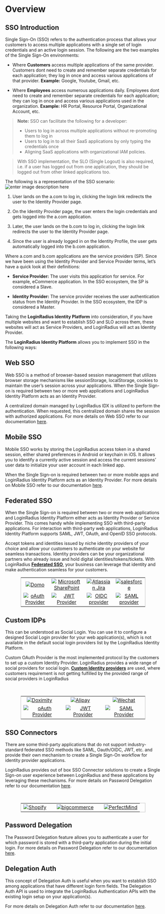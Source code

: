 # Overview

<!-- This document covers the <a href ="https://www.loginradius.com/docs/api/v2/getting-started/glossary/#s15" target=_blank>SSO</a> introduction and the various SSO types supported by the LoginRadius Identity Platform. For more details on implementation and deployment of these SSO features refer to the following:

|Tutorials <br><span style="font-weight:normal;color:#fff;">Learn and implement various SSO types and protocols</span>| Concepts <br><span style="font-weight:normal;color:#fff;">Learn the supportive concepts of SSO feature</span>| 
|---|---|
|[**Web SSO**](/single-sign-on/tutorial/web-sso/overview/)<br>[**Mobile SSO**](/single-sign-on/tutorial/mobile-sso/overview/)<br>**Fedrated SSO**<li>[Overview](/single-sign-on/tutorial/federated-sso/overview/)<li> [OAuth 2.0](/single-sign-on/tutorial/federated-sso/oauth-2-0/oauth-2-0-overview/)</li><li>[JWT Login](/single-sign-on/tutorial/federated-sso/jwt-login/jwt-login-overview/)</li><li>[OpenID Connect](/single-sign-on/tutorial/federated-sso/openid-connect/openid-connect-overview/)</li><li>[SAML](/single-sign-on/tutorial/federated-sso/saml/overview/)</li><li>[WS Federation](/single-sign-on/tutorial/federated-sso/ws-federation/overview/)</li>**Custom IDPs**<li>[Overview](/single-sign-on/tutorial/custom-identity-providers/overview/)</li><li> [Custom OAuth Provider](/single-sign-on/tutorial/custom-identity-providers/custom-oauth-provider/)</li><li>[Custom JWT Provider](/single-sign-on/tutorial/custom-identity-providers/custom-jwt-provider/)</li>|**SAML Providers**<li>[Domo](/single-sign-on/concept/saml-providers/domo/)</li><li>[Jira](/single-sign-on/concept/saml-providers/jira/)</li><li>[Salesforce](/single-sign-on/concept/saml-providers/salesforce/)</li><li>[SharePoint](/single-sign-on/concept/saml-providers/SharePoint/)</li>**SAML Miscellaneous**<li>[Troubleshooting](/single-sign-on/concept/saml-miscellaneous/Usage/)</li><li> [Generate Certificate & Key](/single-sign-on/concept/saml-miscellaneous/certificate/)</li>**WS Federation Provider**<li>[SharePoint](/single-sign-on/concept/ws-fed-provider/sharepoint/)</li>**Custom IDP Providers**<li>[Doximity](/single-sign-on/concept/custom-idp-provider/doximity/)</li><li>[Alipay](/single-sign-on/concept/custom-idp-provider/alipay/)</li><li>[WeChat](/single-sign-on/concept/custom-idp-provider/wechat/)</li>**Delegation**<li>[Password Delegation](/single-sign-on/concept/password-delegation-api/)</li><li>[Delegation Auth](/single-sign-on/concept/delegation-login-api/)</li>  | -->

## SSO Introduction

Single Sign-On (SSO) refers to the authentication process that allows your customers to access multiple applications with a single set of login credentials and an active login session. The following are the two examples of the Single Sign-On environments:

- Where **Customers** access multiple applications of the same provider. Customers dont need to create and remember separate credentials for each application; they log in once and access various applications of that provider. **Example:** Google, Youtube, Gmail, etc. 

- Where **Employees** access numerous applications daily. Employees dont need to create and remember separate credentials for each application; they can log in once and access various applications used in the organization. **Example:** HR Portal, Resource Portal, Organizational Account, etc.


> **Note:** SSO can facilitate the following for a developer:
> - Users to log in across multiple applications without re-promoting them to log in
> - Users to log in to all their SaaS applications by only typing the credentials once
> - Aligning SaaS applications with organizational IAM policies.

> With SSO implementation, the SLO (Single Logout) is also required, i.e. if a user has logged out from one application, they should be logged out from other linked applications too.

The following is a representation of the SSO scenario:
![enter image description here](https://apidocs.lrcontent.com/images/0_0_197095f4b96eed3fc00.10890318.png "SSO overviewchart")

1. User lands on the a.com to log in, clicking the login link redirects the user to the Identity Provider page. 

2. On the Identity Provider page, the user enters the login credentials and gets logged into the a.com application.

3. Later, the user lands on the b.com to log in, clicking the login link redirects the user to the Identity Provider page.

4. Since the user is already logged in on the Identity Profile, the user gets automatically logged into the b.com application.

Where a.com and b.com applications are the service providers (SP). Since we have been using the Identity Provider and Service Provider terms, let’s have a quick look at their definitions:
- **Service Provider:** The user visits this application for service. For example, eCommerce application. In the SSO ecosystem, the SP is considered a Slave.

- **Identity Provider:** The service provider receives the user authentication status from the Identity Provider. In the SSO ecosystem, the IDP is considered a Master.

Taking the **LoginRadius Identity Platform** into consideration, if you have multiple websites and want to establish SSO and SLO across them, these websites will act as Service Providers, and LoginRadius will act as Identity Provider.

The **LoginRadius Identity Platform** allows you to implement SSO in the following ways:

## Web SSO

Web SSO is a method of browser-based session management that utilizes browser storage mechanisms like sessionStorage, localStorage, cookies to maintain the user’s session across your applications. When the Single Sign-on is required between two or more web applications and LoginRadius Identity Platform acts as an Identity Provider. 

A centralized domain managed by LoginRadius IDX is utilized to perform the authentication. When requested, this centralized domain shares the session with authorized applications. For more details on Web SSO refer to our documentation [here](/single-sign-on/tutorial/web-sso/overview/).

## Mobile SSO

Mobile SSO works by storing the LoginRadius access token in a shared session, either shared preferences in Android or keychain in iOS. It allows you to identify a currently active session and access the current sessions’ user data to initialize your user account in each linked app.

When the Single Sign-on is required between two or more mobile apps and LoginRadius Identity Platform acts as an Identity Provider. For more details on Mobile SSO refer to our documentation [here](/single-sign-on/tutorial/mobile-sso/overview/).


## Federated SSO
 When the Single Sign-on is required between two or more web applications and LoginRadius Identity Platform either acts as Identity Provider or Service Provider. This comes handy while implementing SSO with third-party applications. For interaction with third-party web applications, LoginRadius Identity Platform supports SAML, JWT, OAuth, and OpenID SSO protocols.

Accept tokens and identities issued by niche identity providers of your choice and allow your customers to authenticate on your website for seamless transactions. Identity providers can be your organizational partners who already issue and hold digital identities/tokens/tickets. With LoginRadius **[Federated SSO](/single-sign-on/tutorial/federated-sso/overview/)**, your business can leverage that identity and make authentication seamless for your customers.

<div align="center">
<table style="align-content: center; width:80%;border:1px solid #BEBEBE;vertical-align: middle;" cellspacing="0" cellpadding="0">
<tr>
<td align="center"> <a href="https://www.loginradius.com/docs/single-sign-on/concept/saml-providers/domo/" title="Domo" target="_blank"><img class="app-icon" src="https://apidocs.lrcontent.com/images/DOMO_11828603f612bc26109.63273896.png" alt="Domo" /></a></td>

<td align="center"><a href="https://www.loginradius.com/docs/single-sign-on/concept/saml-providers/SharePoint/" title="Microsoft SharePoint" target="_blank"><img class="app-icon" src="https://apidocs.lrcontent.com/images/SharePoint_14882603f626a669568.46863074.png"  alt="Microsoft SharePoint" /></a></td>

<td align="center"><a href="https://www.loginradius.com/docs/single-sign-on/concept/saml-providers/jira/" title="Jira" target="_blank"><img class="app-icon" src="https://apidocs.lrcontent.com/images/Jira_24053603f62d3866c17.31856567.png"  alt="Atlassian Jira"  /></a></td>

<td align="center"><a href="https://www.loginradius.com/docs/single-sign-on/concept/saml-providers/salesforce/" title="salesforce" target="_blank"><img class="app-icon" src="https://apidocs.lrcontent.com/images/salesforce_22418603f6309dd6985.71711623.png"  alt="salesforce"/></a></td></tr>

<tr valign="middle">
<td align="center" ><a href="https://www.loginradius.com/docs/single-sign-on/tutorial/federated-sso/oauth-2-0/oauth-2-0-overview/" title="oAuth Provider" target="_blank"><img class="app-icon" src="https://apidocs.lrcontent.com/images/oauth_7476610c41c3205150.04273025.png" alt="oAuth Provider" /></a></td>

<td align="center"><a href="https://www.loginradius.com/docs/single-sign-on/tutorial/federated-sso/jwt-login/jwt-login-overview/" title="JWT Provider" target="_blank"><img class="app-icon" src="https://apidocs.lrcontent.com/images/jwt_20746610c440de7dfd5.38688409.png"  alt="JWT Provider" /></a></td>

<td align="center"><a href="https://www.loginradius.com/docs/single-sign-on/tutorial/federated-sso/openid-connect/openid-connect-overview/" title="OIDC provider" target="_blank"><img class="app-icon" src="https://apidocs.lrcontent.com/images/oidc_13585610c43386ebb63.46511943.png"  alt="OIDC provider"/></a></td>

<td align="center" ><a href="https://www.loginradius.com/docs/single-sign-on/tutorial/federated-sso/saml/overview/" title="SAML provider" target="_blank"><img class="app-icon" src="https://apidocs.lrcontent.com/images/SAML_9259610c4fa4550a35.69868053.png"  alt="SAML provider"/></a></td>
</tr>


</table>
</div>


## Custom IDPs

This can be understood as Social Login. You can use it to configure a designed Social Login provider for your web application(s), which is not available in the default social login providers list by the LoginRadius Identity Platform.

Custom OAuth Provider is the most implemented protocol by the customers to set up a custom Identity Provider. LoginRadius provides a wide range of social providers for social login. **[Custom Identity providers](/single-sign-on/tutorial/custom-identity-providers/overview/)** are used, where customers requirement is not getting fulfilled by the provided range of social providers in LoginRadius

<br />

<div align="center">
<table style="align-content: center; width:80%;border:1px solid #BEBEBE;">
<tr valign="top">
<td align="center">
<a href="https://www.loginradius.com/docs/single-sign-on/concept/custom-idp-provider/doximity/" title="Doximity" target="_blank"><img class="app-icon" src="https://apidocs.lrcontent.com/images/doximity_18348603f646111d0d1.98766990.png" alt="Doximity" /></a>&nbsp; &nbsp;&nbsp;</td><td align="center"><a href="https://www.loginradius.com/docs/single-sign-on/concept/custom-idp-provider/alipay/" title="Alipay" target="_blank"><img class="app-icon" src="https://apidocs.lrcontent.com/images/Alipay_31743603f65719a44a2.66611193.png"  alt="Alipay" /></a>&nbsp; &nbsp;&nbsp;</td><td align="center"><a href="https://www.loginradius.com/docs/single-sign-on/concept/custom-idp-provider/wechat/" title="Wechat" target="_blank"><img class="app-icon" src="https://apidocs.lrcontent.com/images/Wechat_16086603f65f15f88d7.56271634.png"  alt="Wechat" /></a>
</td></tr>

<tr valign="middle">
<td align="center"><a href="https://www.loginradius.com/docs/single-sign-on/tutorial/custom-identity-providers/custom-oauth-provider/" title="oAuth Provider" target="_blank"><img class="app-icon" src="https://apidocs.lrcontent.com/images/oauth_7476610c41c3205150.04273025.png" alt="oAuth Provider" /></a></td>

<td align="center"><a href="https://www.loginradius.com/docs/single-sign-on/tutorial/custom-identity-providers/custom-jwt-provider/" title="JWT Provider" target="_blank"><img class="app-icon" src="https://apidocs.lrcontent.com/images/jwt_20746610c440de7dfd5.38688409.png"  alt="JWT Provider" /></a></td>

<td align="center"><a href="https://www.loginradius.com/docs/single-sign-on/tutorial/custom-identity-providers/custom-saml-provider/" title="JWT Provider" target="_blank"><img class="app-icon" src="https://apidocs.lrcontent.com/images/SAML_9259610c4fa4550a35.69868053.png"  alt="SAML Provider" /></a></td>

</tr></table>
</div>

## SSO Connectors

There are some third-party applications that do not support industry-standard federated SSO methods like SAML, Oauth/OIDC, JWT, etc. and provide their own mechanism to create a Single Sign-On workflow for identity provider applications. 

LoginRadius provides out of box SSO Connector solutions to create a Single Sign-on user experience between LoginRadius and these applications by leveraging these mechanisms. For more details on Password Delegation refer to our documentation [here](/api/v2/single-sign-on/sso-connector/overview/).



<br />

<div align="center">
<table style="align-content: center; width:80%;border:1px solid #BEBEBE;">
<tr valign="middle">
<td align="center">
<a href="https://www.loginradius.com/docs/libraries/turn-key-plugins/shopify-multipass-integration/" title="Shopify" target="_blank"><img class="app-icon" src="https://apidocs.lrcontent.com/images/shopify_270716119e22d3a6f54.93838500.png" alt="Shopify" /></a>&nbsp; &nbsp;&nbsp;</td>

<td align="center"><a href="https://www.loginradius.com/docs/libraries/turn-key-plugins/bigcommerce-stencil-plugin/" title="bigcommerce" target="_blank"><img class="app-icon" src="https://apidocs.lrcontent.com/images/bigcommerce_322866119e245634873.55225452.png"  alt="bigcommerce" /></a>&nbsp; &nbsp;&nbsp;</td>


<td align="center"><a href="https://www.loginradius.com/docs/libraries/turn-key-plugins/perfectmind/" title="PerfectMind" target="_blank"><img class="app-icon" src="https://apidocs.lrcontent.com/images/perfectmind_159926119e2ada71a34.88409846.png"  alt="PerfectMind " /></a>
</td></tr>
</table>
</div>

## Password Delegation

The Password Delegation feature allows you to authenticate a user for which password is stored with a third-party application during the initial login. For more details on Password Delegation refer to our documentation [here](/single-sign-on/concept/password-delegation-api/).

## Delegation Auth

This concept of Delegation Auth is useful when you want to establish SSO among applications that have different login form fields. The Delegation Auth API is used to integrate the LoginRadius Authentication APIs with the existing login setup on your application(s). 

For more details on Delegation Auth refer to our documentation [here](/single-sign-on/concept/delegation-login-api/).






<!-- # Overview

This document covers the <a href ="https://www.loginradius.com/docs/api/v2/getting-started/glossary/#s15" target=_blank>SSO</a> introduction and the various SSO types supported by the LoginRadius Identity Platform. For more details on implementation and deployment of these SSO features refer to the following:

|Tutorials <br><span style="font-weight:normal;color:#fff;">Learn and implement various SSO types and protocols</span>| Concepts <br><span style="font-weight:normal;color:#fff;">Learn the supportive concepts of SSO feature</span>| 
|---|---|
|[**Web SSO**](/single-sign-on/tutorial/web-sso/overview/)<br>[**Mobile SSO**](/single-sign-on/tutorial/mobile-sso/overview/)<br>**Fedrated SSO**<li>[Overview](/single-sign-on/tutorial/federated-sso/overview/)<li> [OAuth 2.0](/single-sign-on/tutorial/federated-sso/oauth-2-0/oauth-2-0-overview/)</li><li>[JWT Login](/single-sign-on/tutorial/federated-sso/jwt-login/jwt-login-overview/)</li><li>[OpenID Connect](/single-sign-on/tutorial/federated-sso/openid-connect/openid-connect-overview/)</li><li>[SAML](/single-sign-on/tutorial/federated-sso/saml/overview/)</li><li>[WS Federation](/single-sign-on/tutorial/federated-sso/ws-federation/overview/)</li>**Custom IDPs**<li>[Overview](/single-sign-on/tutorial/custom-identity-providers/overview/)</li><li> [Custom OAuth Provider](/single-sign-on/tutorial/custom-identity-providers/custom-oauth-provider/)</li><li>[Custom JWT Provider](/single-sign-on/tutorial/custom-identity-providers/custom-jwt-provider/)</li>|**SAML Providers**<li>[Domo](/single-sign-on/concept/saml-providers/domo/)</li><li>[Jira](/single-sign-on/concept/saml-providers/jira/)</li><li>[Salesforce](/single-sign-on/concept/saml-providers/salesforce/)</li><li>[SharePoint](/single-sign-on/concept/saml-providers/SharePoint/)</li>**SAML Miscellaneous**<li>[Troubleshooting](/single-sign-on/concept/saml-miscellaneous/Usage/)</li><li> [Generate Certificate & Key](/single-sign-on/concept/saml-miscellaneous/certificate/)</li>**WS Federation Provider**<li>[SharePoint](/single-sign-on/concept/ws-fed-provider/sharepoint/)</li>**Custom IDP Providers**<li>[Doximity](/single-sign-on/concept/custom-idp-provider/doximity/)</li><li>[Alipay](/single-sign-on/concept/custom-idp-provider/alipay/)</li><li>[WeChat](/single-sign-on/concept/custom-idp-provider/wechat/)</li>**Delegation**<li>[Password Delegation](/single-sign-on/concept/password-delegation-api/)</li><li>[Delegation Auth](/single-sign-on/concept/delegation-login-api/)</li>  |

## SSO Introduction

Single Sign-On (SSO) refers to the authentication process that allows your customers to access multiple applications with a single set of login credentials and an active login session. The following are the two examples of the Single Sign-On environments:

- Where **Customers** access multiple applications of the same provider. Customers dont need to create and remember separate credentials for each application; they log in once and access various applications of that provider. **Example:** Google, Youtube, Gmail, etc. 

- Where **Employees** access numerous applications daily. Employees dont need to create and remember separate credentials for each application; they can log in once and access various applications used in the organization. **Example:** HR Portal, Resource Portal, Organizational Account, etc.


> **Note:** SSO can facilitate the following for a developer:
> - Users to log in across multiple applications without re-promoting them to log in
> - Users to log in to all their SaaS applications by only typing the credentials once
> - Aligning SaaS applications with organizational IAM policies.

> With SSO implementation, the SLO (Single Logout) is also required, i.e. if a user has logged out from one application, they should be logged out from other linked applications too.

The following is a representation of the SSO scenario:
![enter image description here](https://apidocs.lrcontent.com/images/0_0_197095f4b96eed3fc00.10890318.png "SSO overviewchart")

1. User lands on the a.com to log in, clicking the login link redirects the user to the Identity Provider page. 

2. On the Identity Provider page, the user enters the login credentials and gets logged into the a.com application.

3. Later, the user lands on the b.com to log in, clicking the login link redirects the user to the Identity Provider page.

4. Since the user is already logged in on the Identity Profile, the user gets automatically logged into the b.com application.

Where a.com and b.com applications are the service providers (SP). Since we have been using the Identity Provider and Service Provider terms, let’s have a quick look at their definitions:
- **Service Provider:** The user visits this application for service. For example, eCommerce application. In the SSO ecosystem, the SP is considered a Slave.

- **Identity Provider:** The service provider receives the user authentication status from the Identity Provider. In the SSO ecosystem, the IDP is considered a Master.

Taking the **LoginRadius Identity Platform** into consideration, if you have multiple websites and want to establish SSO and SLO across them, these websites will act as Service Providers, and LoginRadius will act as Identity Provider.

The **LoginRadius Identity Platform** allows you to implement SSO in the following ways:

- **Web SSO:** When the Single Sign-on is required between two or more web applications and LoginRadius Identity Platform acts as an Identity Provider.

- **Mobile SSO:** When the Single Sign-on is required between two or more mobile apps and LoginRadius Identity Platform acts as an Identity Provider.

- **Federated SSO:** When the Single Sign-on is required between two or more web applications and LoginRadius Identity Platform either acts as Identity Provider or Service Provider. This comes handy while implementing SSO with third-party applications. For interaction with third-party web applications, LoginRadius Identity Platform supports SAML, WS Federation, JWT, OAuth, and OpenID SSO protocols.

- **Custom IDPs:** This can be understood as Social Login. You can use it to configure a designed Social Login provider for your web application(s), which is not available in the default social login providers list by the LoginRadius Identity Platform.
 -->

